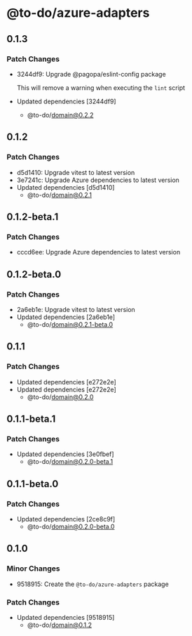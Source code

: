 # @to-do/azure-adapters

## 0.1.3

### Patch Changes

- 3244df9: Upgrade @pagopa/eslint-config package

  This will remove a warning when executing the `lint` script

- Updated dependencies [3244df9]
  - @to-do/domain@0.2.2

## 0.1.2

### Patch Changes

- d5d1410: Upgrade vitest to latest version
- 3e7241c: Upgrade Azure dependencies to latest version
- Updated dependencies [d5d1410]
  - @to-do/domain@0.2.1

## 0.1.2-beta.1

### Patch Changes

- cccd6ee: Upgrade Azure dependencies to latest version

## 0.1.2-beta.0

### Patch Changes

- 2a6eb1e: Upgrade vitest to latest version
- Updated dependencies [2a6eb1e]
  - @to-do/domain@0.2.1-beta.0

## 0.1.1

### Patch Changes

- Updated dependencies [e272e2e]
- Updated dependencies [e272e2e]
  - @to-do/domain@0.2.0

## 0.1.1-beta.1

### Patch Changes

- Updated dependencies [3e0fbef]
  - @to-do/domain@0.2.0-beta.1

## 0.1.1-beta.0

### Patch Changes

- Updated dependencies [2ce8c9f]
  - @to-do/domain@0.2.0-beta.0

## 0.1.0

### Minor Changes

- 9518915: Create the `@to-do/azure-adapters` package

### Patch Changes

- Updated dependencies [9518915]
  - @to-do/domain@0.1.2
